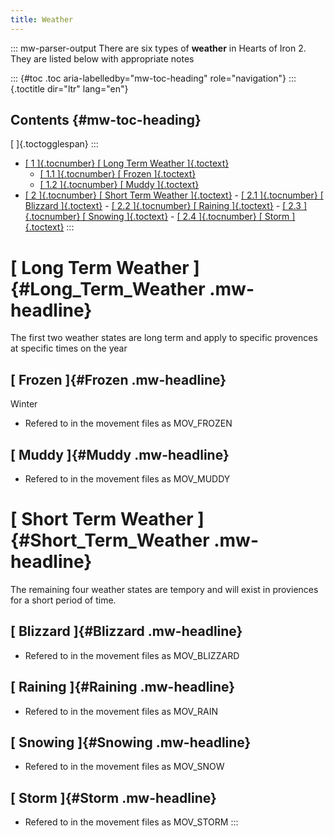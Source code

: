 ```yaml
---
title: Weather
---
```


::: mw-parser-output
There are six types of **weather** in Hearts of Iron 2. They are listed
below with appropriate notes

::: {#toc .toc aria-labelledby="mw-toc-heading" role="navigation"}
::: {.toctitle dir="ltr" lang="en"}

## Contents {#mw-toc-heading}

[ ]{.toctogglespan}
:::

- [[ 1 ]{.tocnumber} [ Long Term Weather
  ]{.toctext}](#Long_Term_Weather)
  - [[ 1.1 ]{.tocnumber} [ Frozen ]{.toctext}](#Frozen)
  - [[ 1.2 ]{.tocnumber} [ Muddy ]{.toctext}](#Muddy)
- [[ 2 ]{.tocnumber} [ Short Term Weather
  ]{.toctext}](#Short_Term_Weather) - [[ 2.1 ]{.tocnumber} [ Blizzard ]{.toctext}](#Blizzard) - [[ 2.2 ]{.tocnumber} [ Raining ]{.toctext}](#Raining) - [[ 2.3 ]{.tocnumber} [ Snowing ]{.toctext}](#Snowing) - [[ 2.4 ]{.tocnumber} [ Storm ]{.toctext}](#Storm)
  :::

# [ Long Term Weather ]{#Long_Term_Weather .mw-headline}

The first two weather states are long term and apply to specific
provences at specific times on the year

## [ Frozen ]{#Frozen .mw-headline}

Winter

- Refered to in the movement files as MOV_FROZEN

## [ Muddy ]{#Muddy .mw-headline}

- Refered to in the movement files as MOV_MUDDY

# [ Short Term Weather ]{#Short_Term_Weather .mw-headline}

The remaining four weather states are tempory and will exist in
proviences for a short period of time.

## [ Blizzard ]{#Blizzard .mw-headline}

- Refered to in the movement files as MOV_BLIZZARD

## [ Raining ]{#Raining .mw-headline}

- Refered to in the movement files as MOV_RAIN

## [ Snowing ]{#Snowing .mw-headline}

- Refered to in the movement files as MOV_SNOW

## [ Storm ]{#Storm .mw-headline}

- Refered to in the movement files as MOV_STORM
  :::
